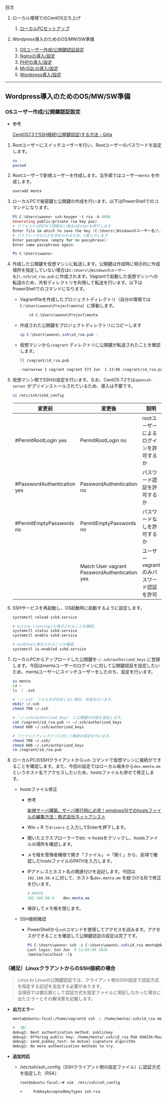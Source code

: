 目次  
1. ローカル環境でのCentOS立ち上げ
   1. [ローカルPCセットアップ](./1_vagrant-setting.md)

2. Wordpress導入のためのOS/MW/SW準備
   1. [OSユーザー作成/公開鍵認証設定](./2-1_ssh-setting.md)
   2. [Nginxの導入/設定](./2-2_nginx-setting.md)
   3. [PHPの導入/設定](./2-3_php-setting.md)
   4. [MySQLの導入/設定](./2-4_mysql-setting.md)
   5. [Wordpress導入/設定](./2-5_wordpress-setting.md)
---

## Wordpress導入のためのOS/MW/SW準備

### OSユーザー作成/公開鍵認証設定

- 参考
    
    [CentOS7.3でSSH接続(公開鍵認証)する方法 - Qiita](https://qiita.com/uhooi/items/137de4578534c8e7e7f2)
    
1. Rootユーザーにスイッチユーザーを行い、Rootユーザーのパスワードを設定します。
    
    ```bash
    su -
    passwd
    ```
    
2. Rootユーザーで新規ユーザーを作成します。当手順ではユーザー`menta` を作成します。
    
    ```bash
    useradd menta
    ```
    
3. ローカルPCで秘密鍵と公開鍵の作成を行います。以下はPowerShellでのコマンドになります。
    
    ```powershell
    PS C:\Users\waono> ssh-keygen -t rsa -b 4096
    Generating public/private rsa key pair.
    # デフォルトのPATHで問題ない場合はEnterを押下します
    Enter file in which to save the key (C:\Users\{Windowsのユーザー名}\.ssh/id_rsa):
    # パスフレーズの入力を求められるため、2度入力します
    Enter passphrase (empty for no passphrase):
    Enter same passphrase again:
    
    PS C:\Users\waono>
    ```
    
4. 作成した公開鍵を仮想マシンに転送します。公開鍵は作成時に明示的に作成場所を指定していない場合は`C:\Users\{Windowsのユーザー名}\.ssh/id_rsa.pub` に作成されます。Vagrantで起動した仮想マシンへの転送のため、共有ディレクトリを利用して転送を行います。以下はPowerShellでのコマンドになります。
    - Vagrantfileを作成したプロジェクトディレクトリ（自分の環境では`C:\Users\waono\Project\menta`）に移動します。
        
        ```powershell
        	cd C:\Users\waono\Project\menta
        ```
        
    - 作成された公開鍵をプロジェクトディレクトリにコピーします
        
        ```powershell
        cp C:\Users\waono\.ssh\id_rsa.pub .
        ```
        
    - 仮想マシンから`/vagrant` ディレクトリに公開鍵が転送されたことを確認します。
        
        ```bash
        ll /vagrant/id_rsa.pub 

        -rwxrwxrwx 1 vagrant vagrant 573 Jun  1 13:06 /vagrant/id_rsa.pub
        ```
        
5. 仮想マシン側でSSHの設定を行います。なお、CentOS 7.2では`openssh-server` がプリインストールされているため、導入は不要です。
    
    ```bash
    vi /etc/ssh/sshd_config
    ```
    
    | 変更前 | 変更後 | 説明 |
    | --- | --- | --- |
    | #PermitRootLogin yes | PermitRootLogin no | rootユーザーによるログインを許可するか |
    | #PasswordAuthentication yes | PasswordAuthentication no | パスワード認証を許可するか |
    | #PermitEmptyPasswords no | PermitEmptyPasswords no | パスワードなしを許可するか |
    |  | Match User vagrant  PasswordAuthentication yes | ユーザーvagrantのみパスワード認証を許可 |
6. SSHサービスを再起動し、OS起動時に起動するように設定します。
    
    ```bash
    systemctl reload sshd.service

    # active (running)と表示されることを確認。
    systemctl status sshd.service
    systemctl enable sshd.service

    # enabledと表示されることを確認。
    systemctl is-enabled sshd.service
    ```
    
7. ローカルPCからアップロードした公開鍵を`~/.ssh/authorized_keys` に登録します。今回はmentaユーザーのログインに対して公開鍵認証を設定したいため、mentaユーザーにスイッチユーザーをしたのち、設定を行います。
    
    ```bash
    su menta
    cd ~
    ls -l .ssh

    # `~/.ssh` フォルダが存在しない場合、作成を行います。
    mkdir ~/.ssh
    chmod 700 ~/.ssh

    # `~/.ssh/authorized_keys` に公開鍵の内容を追記します。
    cat /vagrant/id_rsa.pub >> ~/.ssh/authorized_keys
    chmod 600 ~/.ssh/authorized_keys
    
    # ファイルとディレクトリに対して権限の設定を行います。
    chmod 700 ~/.ssh/
    chmod 600 ~/.ssh/authorized_keys
    rm /vagrant/id_rsa.pub
    ```
    
8. ローカルPCのSSHクライアントから`ssh` コマンドで仮想マシンに接続ができることを確認します。また、今回の設定ではローカル端末から`dev.menta.me` というホスト名でアクセスしたいため、hostsファイルも併せて修正します。
    - hostsファイル修正
        - 参考
            
            [新規サーバ構築、サーバ移行時に必見！windows10でのhostsファイルの編集方法｜株式会社ネットアシスト](https://www.netassist.ne.jp/techblog/13744/)
            
        - Win + R で`drivers` と入力してEnterを押下します。
        - 開いたエクスプローラーでetc → hostsをクリックし、hostsファイルの場所を確認します。
        - メモ帳を管理者権限で開き「ファイル」→「開く」から、前項で確認したhostsファイルのPATHを入力します。
        - IPアドレスとホスト名の関連付けを追記します。今回は`192.168.50.4` に対して、ホスト名`dev.menta.me` を紐づける形で修正を行います。
            
            ```powershell
            # MENTA
            192.168.50.4    dev.menta.me
            ```
            
        - 保存してメモ帳を閉じます。
    - SSH接続確認
        - PowerShellから`ssh`コマンドを使用してアクセスを試みます。アクセスができることを確認して公開鍵認証の設定は完了です。
            
            ```powershell
            PS C:\Users\waono> ssh -i C:\Users\waono\.ssh\id_rsa menta@dev.menta.me
            Last login: Sun Jun  9 11:05:00 2024
            [menta@localhost ~]$
            ```

### （補足）LinuxクラアントからのSSH接続の場合
> Linux to Linuxの公開鍵認証では、クライアント側のSSH設定で認証方式を指定する記述を追加する必要があります。  
> 当項目では備忘録として認証方式を設定ファイルに明記しなかった場合に出たエラーとその解決策を記載します。

- **出力エラー**
    ``` bash
    menta@ubuntu-focal:/home/vagrant$ ssh -i /home/menta/.ssh/id_rsa menta@192.168.50.4 -v

    # （略）
    debug1: Next authentication method: publickey
    debug1: Offering public key: /home/menta/.ssh/id_rsa RSA SHA256:MauXntrwjbZj5SJosIoH8qlFgoD9qeNCeidF/bQ0OTU explicit
    debug1: send_pubkey_test: no mutual signature algorithm
    debug1: No more authentication methods to try.
    ```

- **追加対応**
  - /etc/ssh/ssh_config（SSHクライアント側の設定ファイル）に認証方式を指定した（RSA）
    ``` bash
    root@ubuntu-focal:~# vim  /etc/ssh/ssh_config

    +     PubkeyAcceptedKeyTypes ssh-rsa
    ```
